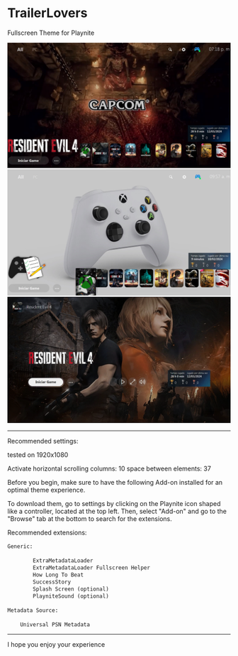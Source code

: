 # TrailerLovers
Fullscreen Theme for Playnite

![screenshot01](screenshot01.png)
![screenshot02](screenshot02.png)
![screenshot02](screenshot03.png)
__________________________________________________________________________

Recommended settings:

tested on 1920x1080

Activate horizontal scrolling
columns: 10
space between elements: 37

Before you begin, make sure to have the following Add-on installed for an optimal theme experience.

To download them, go to settings by clicking on the Playnite icon shaped like a controller, located at the top left. Then, select "Add-on" and go to the "Browse" tab at the bottom to search for the extensions.


Recommended extensions:

	Generic:

    		ExtraMetadataLoader
    		ExtraMetadataLoader Fullscreen Helper
    		How Long To Beat
    		SuccessStory
    		Splash Screen (optional)
    		PlayniteSound (optional)

	Metadata Source:

   		Universal PSN Metadata

___________________________________________________________________________


I hope you enjoy your experience
